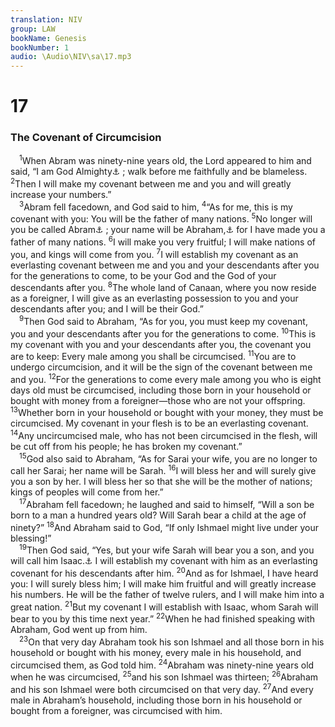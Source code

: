 ```yaml
---
translation: NIV
group: LAW
bookName: Genesis 
bookNumber: 1
audio: \Audio\NIV\sa\17.mp3
---
```


<div class="title"><h1>17</h1><h3>The Covenant of Circumcision </h3></div>
<span class="verse sa_17_1"> <sup>1</sup>When Abram was ninety-nine years old, the Lord appeared to him and said, “I am God Almighty<a data-toggle="tooltip" data-placement="bottom" title="Hebrew El-Shaddai">⚓</a> ; walk before me faithfully and be blameless. </span>
<span class="verse sa_17_2"><sup>2</sup>Then I will make my covenant between me and you and will greatly increase your numbers.” <br/></span>
<span class="verse sa_17_3"> <sup>3</sup>Abram fell facedown, and God said to him, </span>
<span class="verse sa_17_4"><sup>4</sup>“As for me, this is my covenant with you: You will be the father of many nations. </span>
<span class="verse sa_17_5"><sup>5</sup>No longer will you be called Abram<a data-toggle="tooltip" data-placement="bottom" title="means exalted father.">⚓</a> ; your name will be Abraham,<a data-toggle="tooltip" data-placement="bottom" title="probably means father of many.">⚓</a> for I have made you a father of many nations. </span>
<span class="verse sa_17_6"><sup>6</sup>I will make you very fruitful; I will make nations of you, and kings will come from you. </span>
<span class="verse sa_17_7"><sup>7</sup>I will establish my covenant as an everlasting covenant between me and you and your descendants after you for the generations to come, to be your God and the God of your descendants after you. </span>
<span class="verse sa_17_8"><sup>8</sup>The whole land of Canaan, where you now reside as a foreigner, I will give as an everlasting possession to you and your descendants after you; and I will be their God.” <br/></span>
<span class="verse sa_17_9"> <sup>9</sup>Then God said to Abraham, “As for you, you must keep my covenant, you and your descendants after you for the generations to come. </span>
<span class="verse sa_17_10"><sup>10</sup>This is my covenant with you and your descendants after you, the covenant you are to keep: Every male among you shall be circumcised. </span>
<span class="verse sa_17_11"><sup>11</sup>You are to undergo circumcision, and it will be the sign of the covenant between me and you. </span>
<span class="verse sa_17_12"><sup>12</sup>For the generations to come every male among you who is eight days old must be circumcised, including those born in your household or bought with money from a foreigner—those who are not your offspring. </span>
<span class="verse sa_17_13"><sup>13</sup>Whether born in your household or bought with your money, they must be circumcised. My covenant in your flesh is to be an everlasting covenant. </span>
<span class="verse sa_17_14"><sup>14</sup>Any uncircumcised male, who has not been circumcised in the flesh, will be cut off from his people; he has broken my covenant.” <br/></span>
<span class="verse sa_17_15"> <sup>15</sup>God also said to Abraham, “As for Sarai your wife, you are no longer to call her Sarai; her name will be Sarah. </span>
<span class="verse sa_17_16"><sup>16</sup>I will bless her and will surely give you a son by her. I will bless her so that she will be the mother of nations; kings of peoples will come from her.” <br/></span>
<span class="verse sa_17_17"> <sup>17</sup>Abraham fell facedown; he laughed and said to himself, “Will a son be born to a man a hundred years old? Will Sarah bear a child at the age of ninety?” </span>
<span class="verse sa_17_18"><sup>18</sup>And Abraham said to God, “If only Ishmael might live under your blessing!” <br/></span>
<span class="verse sa_17_19"> <sup>19</sup>Then God said, “Yes, but your wife Sarah will bear you a son, and you will call him Isaac.<a data-toggle="tooltip" data-placement="bottom" title="means he laughs.">⚓</a> I will establish my covenant with him as an everlasting covenant for his descendants after him. </span>
<span class="verse sa_17_20"><sup>20</sup>And as for Ishmael, I have heard you: I will surely bless him; I will make him fruitful and will greatly increase his numbers. He will be the father of twelve rulers, and I will make him into a great nation. </span>
<span class="verse sa_17_21"><sup>21</sup>But my covenant I will establish with Isaac, whom Sarah will bear to you by this time next year.” </span>
<span class="verse sa_17_22"><sup>22</sup>When he had finished speaking with Abraham, God went up from him. <br/></span>
<span class="verse sa_17_23"> <sup>23</sup>On that very day Abraham took his son Ishmael and all those born in his household or bought with his money, every male in his household, and circumcised them, as God told him. </span>
<span class="verse sa_17_24"><sup>24</sup>Abraham was ninety-nine years old when he was circumcised, </span>
<span class="verse sa_17_25"><sup>25</sup>and his son Ishmael was thirteen; </span>
<span class="verse sa_17_26"><sup>26</sup>Abraham and his son Ishmael were both circumcised on that very day. </span>
<span class="verse sa_17_27"><sup>27</sup>And every male in Abraham’s household, including those born in his household or bought from a foreigner, was circumcised with him. <br/></span>
